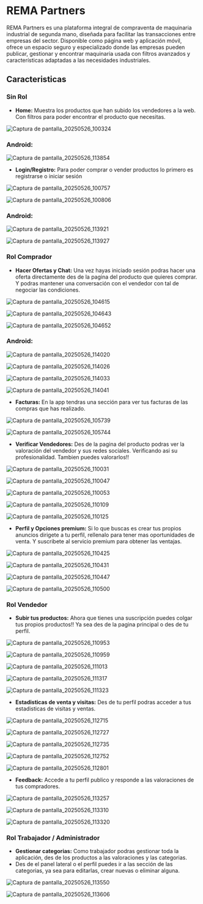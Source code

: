 # REMA Partners

REMA Partners es una plataforma integral de compraventa de maquinaria industrial de segunda mano, diseñada para facilitar las transacciones entre empresas del sector.
Disponible como página web y aplicación móvil, ofrece un espacio seguro y especializado donde las empresas pueden publicar, gestionar y encontrar maquinaria usada con filtros avanzados y características adaptadas a las necesidades industriales.

## Caracteristicas

### Sin Rol

- **Home:** Muestra los productos que han subido los vendedores a la web. Con filtros para poder encontrar el producto que necesitas.

![Captura de pantalla_20250526_100324](https://github.com/user-attachments/assets/c67b67b6-676a-4b5e-bf87-12c60bebbc80)

  ### Android:

  ![Captura de pantalla_20250526_113854](https://github.com/user-attachments/assets/123bc716-143c-4a65-8ba1-d2a3ae08059f)


- **Login/Registro:** Para poder comprar o vender productos lo primero es registrarse o iniciar sesión

![Captura de pantalla_20250526_100757](https://github.com/user-attachments/assets/98ef5de8-7af9-4240-b213-0daedc2b84f0)

![Captura de pantalla_20250526_100806](https://github.com/user-attachments/assets/e6e97160-6f4d-4706-836b-1e295dfce586)

  ### Android:

  ![Captura de pantalla_20250526_113921](https://github.com/user-attachments/assets/095b5f5f-e327-43b7-8ae7-41bb64df0bef)

  ![Captura de pantalla_20250526_113927](https://github.com/user-attachments/assets/15a31582-bc3c-4230-9527-eb873ab4564a)

### Rol Comprador

- **Hacer Ofertas y Chat:** Una vez hayas iniciado sesión podras hacer una oferta directamente des de la pagina del producto que quieres comprar. Y podras mantener una conversación con el vendedor con tal de negociar las condiciones.

![Captura de pantalla_20250526_104615](https://github.com/user-attachments/assets/0b73302d-0b7e-4453-841a-a977083d97e5)

![Captura de pantalla_20250526_104643](https://github.com/user-attachments/assets/54f8f767-eb1f-4bf6-b9d8-86b1b50107c2)

![Captura de pantalla_20250526_104652](https://github.com/user-attachments/assets/8be9927a-5b52-4f51-8a03-580208976e28)

  ### Android:

  ![Captura de pantalla_20250526_114020](https://github.com/user-attachments/assets/ff14faf3-5b2e-4e2b-8732-57a0f1f9b0d7)

  ![Captura de pantalla_20250526_114026](https://github.com/user-attachments/assets/cc54df1a-e5a4-4370-b671-02e6761de2dc)
  
  ![Captura de pantalla_20250526_114033](https://github.com/user-attachments/assets/5381332d-21aa-486f-bc04-bd6cadfd20e3)

  ![Captura de pantalla_20250526_114041](https://github.com/user-attachments/assets/6e12c929-15c1-4e74-b839-a1c7a3e9cbf9)

- **Facturas:** En la app tendras una sección para ver tus facturas de las compras que has realizado.

![Captura de pantalla_20250526_105739](https://github.com/user-attachments/assets/9dc42be3-83ca-48f6-8131-7253c7bea493)

![Captura de pantalla_20250526_105744](https://github.com/user-attachments/assets/f9b00abc-d1f0-46d7-8e82-22126ddcdd93)

- **Verificar Vendedores:** Des de la pagina del producto podras ver la valoración del vendedor y sus redes sociales. Verificando asi su profesionalidad. Tambien puedes valorarlos!!

![Captura de pantalla_20250526_110031](https://github.com/user-attachments/assets/824d51bf-bcaa-4ccc-a55e-778091d5413d)

![Captura de pantalla_20250526_110047](https://github.com/user-attachments/assets/7c48f095-822e-4c5d-b58c-3b173978e3f7)

![Captura de pantalla_20250526_110053](https://github.com/user-attachments/assets/d359327a-8684-4d8e-807f-462a2b426f96)

![Captura de pantalla_20250526_110109](https://github.com/user-attachments/assets/527d71b4-e6d2-4d79-9718-443719c190ac)

![Captura de pantalla_20250526_110125](https://github.com/user-attachments/assets/235fac42-6b9e-42e9-ae0d-b5554202e4dc)

- **Perfil y Opciones premium:** Si lo que buscas es crear tus propios anuncios dirigete a tu perfil, rellenalo para tener mas oportunidades de venta. Y suscribete al servicio premium para obtener las ventajas.

![Captura de pantalla_20250526_110425](https://github.com/user-attachments/assets/c4da8afe-12db-4ff3-ae3b-c26a8a04fec1)

![Captura de pantalla_20250526_110431](https://github.com/user-attachments/assets/05befcc1-5f44-47d2-97fc-71ab228a9703)

![Captura de pantalla_20250526_110447](https://github.com/user-attachments/assets/5256db08-c89d-4fe3-a6a8-46fa9f92f8da)

![Captura de pantalla_20250526_110500](https://github.com/user-attachments/assets/1155d542-d3fd-4d77-bbb9-32c60e449d6d)

### Rol Vendedor

- **Subir tus productos:** Ahora que tienes una suscripción puedes colgar tus propios productos!! Ya sea des de la pagina principal o des de tu perfil.

![Captura de pantalla_20250526_110953](https://github.com/user-attachments/assets/ea2fb2bd-24cd-4497-bba9-595a2210f2b6)

![Captura de pantalla_20250526_110959](https://github.com/user-attachments/assets/056e145b-5b7b-453f-bd16-b5a0737d936d)

![Captura de pantalla_20250526_111013](https://github.com/user-attachments/assets/feb1840e-b4d9-41f2-ad53-8be0f50abd82)

![Captura de pantalla_20250526_111317](https://github.com/user-attachments/assets/b7459cae-e651-484b-b439-b3d17ea18d49)

![Captura de pantalla_20250526_111323](https://github.com/user-attachments/assets/cae9ea5a-84c5-4247-8eec-606662ed619e)

- **Estadisticas de venta y visitas:** Des de tu perfil podras acceder a tus estadisticas de visitas y ventas.

![Captura de pantalla_20250526_112715](https://github.com/user-attachments/assets/e7606d8e-baad-42f1-9069-568ee3ba8918)

![Captura de pantalla_20250526_112727](https://github.com/user-attachments/assets/2d174a84-f1cd-4e80-8295-37af4008ae34)

![Captura de pantalla_20250526_112735](https://github.com/user-attachments/assets/408c9482-c7c5-4c00-a8f5-c4163de77746)

![Captura de pantalla_20250526_112752](https://github.com/user-attachments/assets/bf274e33-9579-40a4-b7e7-f7cad0ec43f3)

![Captura de pantalla_20250526_112801](https://github.com/user-attachments/assets/736e79a0-64b4-4892-830c-009b173f84cb)

- **Feedback:** Accede a tu perfil publico y responde a las valoraciones de tus compradores.

![Captura de pantalla_20250526_113257](https://github.com/user-attachments/assets/98840b77-bc8f-40de-acd8-8fc1bd8b050f)

![Captura de pantalla_20250526_113310](https://github.com/user-attachments/assets/5f0e1466-0653-4e93-8c33-1171476306fd)

![Captura de pantalla_20250526_113320](https://github.com/user-attachments/assets/a355043e-5907-49dd-8039-645584510015)

### Rol Trabajador / Administrador

- **Gestionar categorias:** Como trabajador podras gestionar toda la aplicación, des de los productos a las valoraciones y las categorias.
- Des de el panel lateral o el perfil puedes ir a las sección de las categorias, ya sea para editarlas, crear nuevas o eliminar alguna.

![Captura de pantalla_20250526_113550](https://github.com/user-attachments/assets/b6b72ed8-c1d6-44da-b1e3-2dcbb01f7785)

![Captura de pantalla_20250526_113606](https://github.com/user-attachments/assets/8523262c-aabc-4667-bf75-8e6fc2aee5a5)
